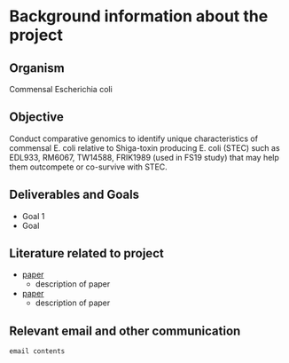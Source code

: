 # Background information about the project


## Organism
Commensal Escherichia coli

## Objective
Conduct comparative genomics to identify unique characteristics of commensal E. coli relative to Shiga-toxin producing E. coli (STEC) such as EDL933, RM6067, TW14588, FRIK1989 (used in FS19 study) that may help them outcompete or co-survive with STEC.

## Deliverables and Goals

* Goal 1
* Goal

## Literature related to project

* [paper]()
  * description of paper
* [paper]()
  * description of paper

## Relevant email and other communication

```
email contents
```
